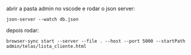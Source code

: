 abrir a pasta admin no vscode e 
rodar o json server: 
```shell
json-server --watch db.json
```

depois rodar: 
```shell
browser-sync start --server --file . --host --port 5000 --startPath admin/telas/lista_cliente.html
```
